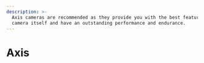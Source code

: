 ```yaml
---
description: >-
  Axis cameras are recommended as they provide you with the best features on the
  camera itself and have an outstanding performance and endurance.
---
```


# Axis


